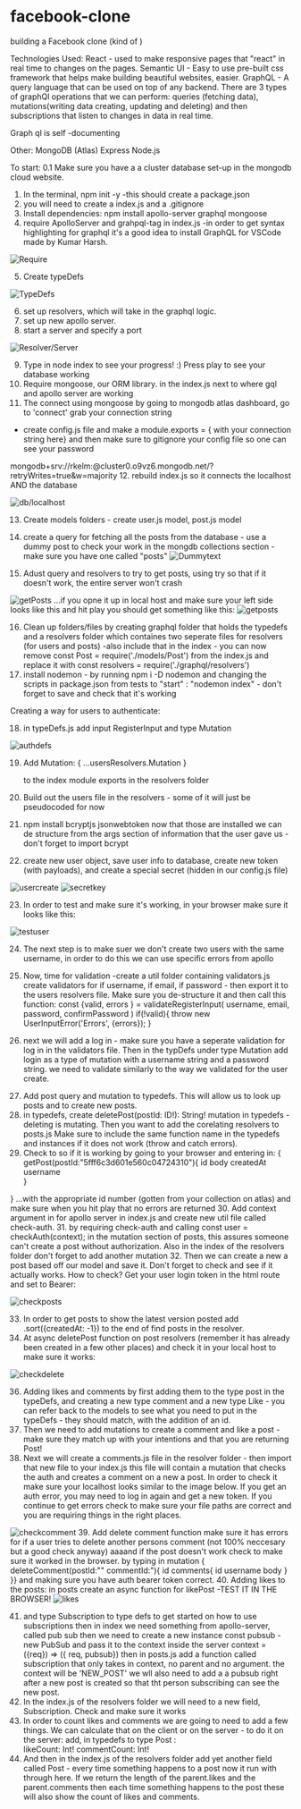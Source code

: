 # facebook-clone
building a Facebook clone (kind of )

Technologies Used:
React - used to make responsive pages that "react" in real time to changes on the pages.
Semantic UI - Easy to use pre-built css framework that helps make building beautiful websites, easier.
GraphQL - A query language that can be used on top of any backend. There are 3 types of graphQl operations that we can perform: queries (fetching data), mutations(writing data creating, updating and deleting) and then subscriptions that listen to changes in data in real time.

Graph ql is self -documenting

Other: MongoDB (Atlas)
    Express
    Node.js

To start: 
0.1 Make sure you have a a cluster database set-up in the mongodb cloud website.
1. In the terminal, npm init -y -this should create a package.json
2. you will need to create a index.js and a .gitignore
3. Install dependencies: npm install apollo-server graphql mongoose
4. require ApolloServer and grahpql-tag in index.js  -in order to get syntax highlighting for graphql it's a good idea to install GraphQL for VSCode made by Kumar Harsh. 

![Require](Assets/Images/Code-creating/Requre-index.js.png)

5. Create typeDefs

![TypeDefs](Assets/Images/Code-creating/typedefs-index.js.png)

6. set up resolvers, which will take in the graphql logic.
7. set up new apollo server. 
8. start a server and specify a port

![Resolver/Server](Assets/Images/Code-creating/resolversandserversetup.png)

9. Type in node index to see your progress! :) Press play to see your database working
10. Require mongoose, our ORM library. in the index.js next to where gql and apollo server are working
11. The connect using mongoose by going to mongodb atlas dashboard, go to 'connect' grab your connection string 
- create config.js file and make a module.exports = { with your connection string here} and then make sure to gitignore your config file so one can see your password

mongodb+srv://rkelm:<password>@cluster0.o9vz6.mongodb.net/<dbname>?retryWrites=true&w=majority
12. rebuild index.js so it connects the localhost AND the database

![db/localhost](Assets/Images/Code-creating/localhostanddb.png)

13. Create models folders - create user.js model, post.js model
14. create a  query for fetching all the posts from the database - use a dummy post to check your work in the mongdb collections section - make sure you have one called "posts"
![Dummytext](Assets/Images/Code-creating/dummytext.png)

15. Adust query and resolvers to try to get posts, using try so that if it doesn't work, the entire server won't crash

![getPosts](Assets/Images/Code-creating/getPosts.png)
...if you opne it up in local host and make sure your left side looks like this and hit play you should get something like this:
![getposts](Assets/Images/Code-creating/getPosts2.png)

16. Clean up folders/files by creating graphql folder that holds the typedefs and a resolvers folder which containes two seperate files for resolvers (for users and posts) -also include that in the index - you can now remove const Post = require('./models/Post') from the index.js and replace it with const resolvers = require('./graphql/resolvers')
17. install nodemon - by running npm i -D nodemon and changing the scripts in package.json from tests to "start" : "nodemon index" - don't forget to save and check that it's working

Creating a way for users to authenticate:

18. in typeDefs.js add input RegisterInput and type Mutation 

![authdefs](Assets/Images/Code-creating/authTypeDefs.png)

19. Add 
 Mutation: {
        ...usersResolvers.Mutation
    } 

    to the index module exports in the resolvers folder 
20. Build out the users file in the resolvers - some of it will just be pseudocoded for now
21. npm install bcryptjs jsonwebtoken now that those are installed we can de structure from the args section of information that the user gave us - don't forget to import bcrypt
22. create new user object, save user info to database, create new token (with payloads), and create a special secret (hidden in our config.js file)

![usercreate](Assets/Images/Code-creating/usercreate.png)
![secretkey](Assets/Images/Code-creating/secretkeysetup.png)

23. In order to test and make sure it's working, in your browser make sure it looks like this:

![testuser](Assets/Images/Code-creating/testuser.png)

24. The next step is to make suer we don't create two users with the same username, in order to do this we can use specific errors from apollo

25. Now, time for validation -create a util folder containing validators.js create validators for if username, if email, if password - then export it to the users resolvers file. Make sure you de-structure it and then call this function: 
 const {valid, errors } = validateRegisterInput(
                username, 
                email, 
                password, 
                confirmPassword
                 )
            if(!valid){
                throw new UserInputError('Errors', {errors});
            }
26. next we will add a log in - make sure you have a seperate validation for log in in the validators file. Then in the typDefs under type Mutation add login as a type of mutation with a username string and a password string. we need to validate similarly to the way we validated for the user create. 
<!-- https://www.youtube.com/watch?v=n1mdAPFq2Os att authenticatio middleware and create/deleteposts 1:12:52 -->
27. Add post query and mutation to typedefs. This will allow us to look up posts and to create new posts.
28. in typedefs, create  deletePost(postId: ID!): String! mutation in typedefs -deleting is mutating. Then you want to add the corelating resolvers to posts.js Make sure to include the same function name in the typedefs and instances if it does not work (throw and catch errors).
29. Check to so if it is working by going to your browser and entering in:
{
  getPost(postId:"5fff6c3d601e560c04724310"){
  id
	body
  createdAt
  username    
  }

}
...with the appropriate id number (gotten from your collection on atlas) and make sure when you hit play that no errors are returned
30. Add context argument in for apollo server in index.js and create new util file called check-auth.
31. by requiring check-auth and calling  const user = checkAuth(context); in the mutation section of posts, this assures someone can't create a post without authorization. Also in the index of the resolvers folder don't forget to add another mutation
32. Then we can create a new a post based off our model and save it. Don't forget to check and see if it actually works. How to check?
Get your user login token in the html route and set to Bearer: 

![checkposts](Assets/Images/Code-creating/createpost.png)

33. In order to get posts to show the latest version posted add .sort({createdAt: -1}) to the end of find posts in the resolver.
35. At async deletePost function on post resolvers (remember it has already been created in a few other places) and check it in your local host to make sure it works:

![checkdelete](Assets/Images/Code-creating/checkdeletepost.png)

36. Adding likes and comments by first adding them to the type post in the typeDefs, and creating a new type comment and a new type Like - you can refer back to the models to see what you need to put in the typeDefs - they should match, with the addition of an id.
37. Then we need to add mutations to create a comment and like a post -make sure they match up with your intentions and that you are returning Post!
38. Next we will create a comments.js file in the resolver folder - then import that new file to your index.js this file will contain a mutation that checks the auth and creates a comment on a new a post. In order to check it make sure your localhost looks similar to the image below. If you get an auth error, you may need to log in again and get a new token. If you continue to get errors check to make sure your file paths are correct and you are requiring things in the right places.

![checkcomment](Assets/Images/Code-creating/createcomment.png)
39. Add delete comment function make sure it has errors for if a user tries to delete another persons comment (not 100% neccesary but a good check anyway) aaaand if the post doesn't work check to make sure it worked in the browser. by typing in mutation { deleteComment(postId:""
commentId:"){
    id 
    comments{
        id
        username
        body
    }
}}
and making sure you have auth bearer token correct.
40. Adding likes to the posts: in posts create an async function for likePost -TEST IT IN THE BROWSER!
![likes](Assets/Images/Code-creating/likecomment.png)
<!-- STOPPED AT 1:56:58 -->
41. and type Subscription to type defs to get started on how to use subscriptions then in index we need something from apollo-server, called pub sub then we need to create a new instance const pubsub - new PubSub and pass it to the context inside the server context = ({req}) => ({ req, pubsub}) then in posts.js add a function called subscription that only takes in context, no parent and no argument. the context will be 'NEW_POST' we wll also need to add a a pubsub right after a new post is created so that tht person subscribing can see the new post. 
42. In the index.js of the resolvers folder we will need to a new field, Subscription. Check and make sure it works
43. In order to count likes and comments we are going to need to add a few things. We can calculate that on the client or on the server - to do it on the server: add, in typedefs to type Post :     
        likeCount: Int!
        commentCount: Int!
44. And then in the index.js of the resolvers folder add yet another field called Post - every time something happens to a post now it run with through here. If we return the length of the parent.likes and the parent.comments then each time something happens to the post these will also show the count of likes and comments.